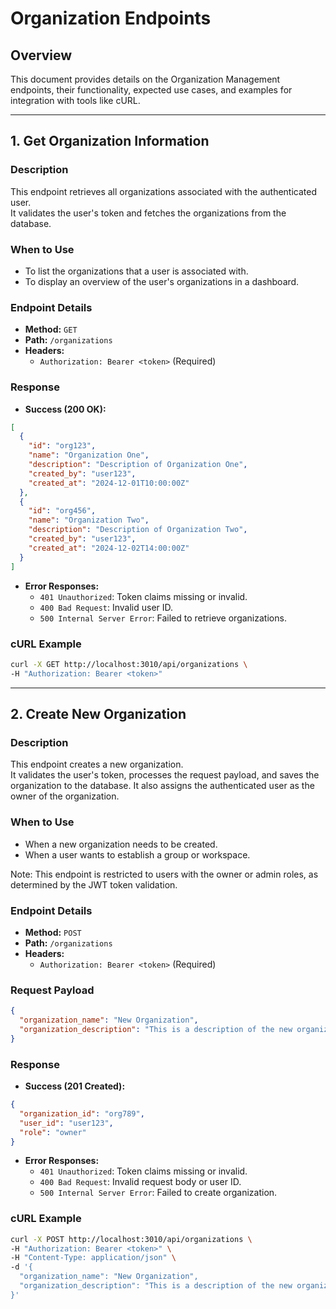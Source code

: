 # Organization Endpoints

## Overview

This document provides details on the Organization Management endpoints, their functionality, expected use cases, and examples for integration with tools like cURL.

---

## 1. Get Organization Information

### **Description**

This endpoint retrieves all organizations associated with the authenticated user.  
It validates the user's token and fetches the organizations from the database.

### **When to Use**

- To list the organizations that a user is associated with.
- To display an overview of the user's organizations in a dashboard.

### **Endpoint Details**

- **Method:** `GET`
- **Path:** `/organizations`
- **Headers:**
  - `Authorization: Bearer <token>` (Required)

### **Response**

- **Success (200 OK):**

```json
[
  {
    "id": "org123",
    "name": "Organization One",
    "description": "Description of Organization One",
    "created_by": "user123",
    "created_at": "2024-12-01T10:00:00Z"
  },
  {
    "id": "org456",
    "name": "Organization Two",
    "description": "Description of Organization Two",
    "created_by": "user123",
    "created_at": "2024-12-02T14:00:00Z"
  }
]
```

- **Error Responses:**
  - `401 Unauthorized`: Token claims missing or invalid.
  - `400 Bad Request`: Invalid user ID.
  - `500 Internal Server Error`: Failed to retrieve organizations.

### **cURL Example**

```bash
curl -X GET http://localhost:3010/api/organizations \
-H "Authorization: Bearer <token>"
```

---

## 2. Create New Organization

### **Description**

This endpoint creates a new organization.  
It validates the user's token, processes the request payload, and saves the organization to the database. It also assigns the authenticated user as the owner of the organization.

### **When to Use**

- When a new organization needs to be created.
- When a user wants to establish a group or workspace.

Note: This endpoint is restricted to users with the owner or admin roles, as determined by the JWT token validation.

### **Endpoint Details**

- **Method:** `POST`
- **Path:** `/organizations`
- **Headers:**
  - `Authorization: Bearer <token>` (Required)

### **Request Payload**

```json
{
  "organization_name": "New Organization",
  "organization_description": "This is a description of the new organization."
}
```

### **Response**

- **Success (201 Created):**

```json
{
  "organization_id": "org789",
  "user_id": "user123",
  "role": "owner"
}
```

- **Error Responses:**
  - `401 Unauthorized`: Token claims missing or invalid.
  - `400 Bad Request`: Invalid request body or user ID.
  - `500 Internal Server Error`: Failed to create organization.

### **cURL Example**

```bash
curl -X POST http://localhost:3010/api/organizations \
-H "Authorization: Bearer <token>" \
-H "Content-Type: application/json" \
-d '{
  "organization_name": "New Organization",
  "organization_description": "This is a description of the new organization."
}'
```
